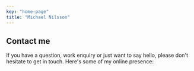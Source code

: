 ```yaml
---
key: "home-page"
title: "Michael Nilsson"
---
```


## Contact me

If you have a question, work enquiry or just want to say hello, please don't hesitate to get in touch. Here's some of my online presence: